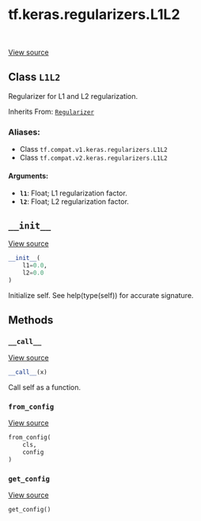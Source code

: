 <div itemscope itemtype="http://developers.google.com/ReferenceObject">
<meta itemprop="name" content="tf.keras.regularizers.L1L2" />
<meta itemprop="path" content="Stable" />
<meta itemprop="property" content="__call__"/>
<meta itemprop="property" content="__init__"/>
<meta itemprop="property" content="from_config"/>
<meta itemprop="property" content="get_config"/>
</div>

# tf.keras.regularizers.L1L2

<!-- Insert buttons -->

<table class="tfo-notebook-buttons tfo-api" align="left">
</table>

<a target="_blank" href="/code/stable/tensorflow/python/keras/regularizers.py">View source</a>



## Class `L1L2`

<!-- Start diff -->
Regularizer for L1 and L2 regularization.

Inherits From: [`Regularizer`](../../../tf/keras/regularizers/Regularizer.md)

### Aliases:

* Class `tf.compat.v1.keras.regularizers.L1L2`
* Class `tf.compat.v2.keras.regularizers.L1L2`


<!-- Placeholder for "Used in" -->


#### Arguments:


* <b>`l1`</b>: Float; L1 regularization factor.
* <b>`l2`</b>: Float; L2 regularization factor.

<h2 id="__init__"><code>__init__</code></h2>

<a target="_blank" href="/code/stable/tensorflow/python/keras/regularizers.py">View source</a>

``` python
__init__(
    l1=0.0,
    l2=0.0
)
```

Initialize self.  See help(type(self)) for accurate signature.




## Methods

<h3 id="__call__"><code>__call__</code></h3>

<a target="_blank" href="/code/stable/tensorflow/python/keras/regularizers.py">View source</a>

``` python
__call__(x)
```

Call self as a function.


<h3 id="from_config"><code>from_config</code></h3>

<a target="_blank" href="/code/stable/tensorflow/python/keras/regularizers.py">View source</a>

``` python
from_config(
    cls,
    config
)
```




<h3 id="get_config"><code>get_config</code></h3>

<a target="_blank" href="/code/stable/tensorflow/python/keras/regularizers.py">View source</a>

``` python
get_config()
```






